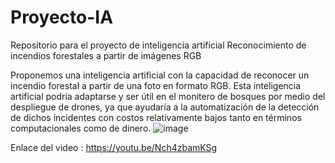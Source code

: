 # Proyecto-IA
Repositorio para el proyecto de inteligencia artificial Reconocimiento de incendios forestales a partir de imágenes RGB

Proponemos una inteligencia artificial con la capacidad de reconocer un incendio forestal a partir de una foto en formato RGB. Esta inteligencia artificial podría adaptarse y ser útil en el monitero de bosques por medio del despliegue de drones, ya que ayudaría a la automatización de la detección de dichos incidentes con costos relativamente bajos tanto en términos computacionales como de dinero.
![image](https://user-images.githubusercontent.com/82167482/190054567-88952ad1-d9f5-4eb1-ba52-2b338eed128a.png)



Enlace del video : https://youtu.be/Nch4zbamKSg


